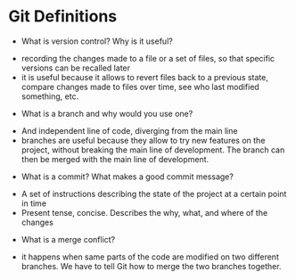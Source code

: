 # Git Definitions

* What is version control?  Why is it useful?
- recording the changes made to a file or a set of files, so that specific versions can be recalled later
- it is useful because it allows to revert files back to a previous state, compare changes made to files over time, see who last modified something, etc.

* What is a branch and why would you use one?
- And independent line of code, diverging from the main line 
- branches are useful because they allow to try new features on the project, without breaking the main line of development. The branch can then be merged with the main line of development. 

* What is a commit? What makes a good commit message?
- A set of instructions describing the state of the project at a certain point in time 
- Present tense, concise. Describes the why, what, and where of the changes

* What is a merge conflict?
- it happens when same parts of the code are modified on two different branches. We have to tell Git how to merge the two branches together. 